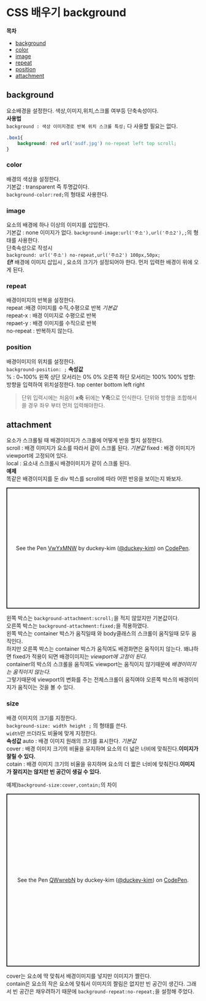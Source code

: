 # CSS 배우기 background  
**목차**  
- [background](#background)
- [color](#color)
- [image](#image)
- [repeat](#repeat)
- [position](#position)
- [attachment](#attachmment)



## background  
요소배경을 설정한다. 색상,이미지,위치,스크롤 여부등 단축속성이다.  
**사용법**  
```background : 색상 이미지경로 반복 위치 스크롤 특성;``` 다 사용할 필요는 없다.  
```css
.box1{
    background: red url('asdf.jpg') no-repeat left top scroll;
}
```  
### color  
배경의 색상을 설정한다.  
기본값 : transparent 즉 투명값이다.  
```background-color:red;```의 형태로 사용한다.  

### image  
요소의 배경에 하나 이상의 이미지를 삽입한다.  
기본값 : none 이미지가 없다.
```background-image:url('주소'),url('주소2'),;```의 형태를 사용한다.  
단축속성으로 작성시   
```background: url('주소') no-repeat,url('주소2') 100px,50px;```  
***단!*** 배경에 이미지 삽입시 , 요소의 크기가 설정되어야 한다. 먼저 입력한 배경이 위에 오게 된다.  

### repeat  
배경이미지의 반복을 설정한다.  
repeat :배경 이미지를 수직,수평으로 반복 *기본값*  
repeat-x : 배경 이미지로 수평으로 반복  
repaet-y : 배경 이미지를 수직으로 반복  
no-repeat : 반복하지 않는다.  

### position  
배경이미지의 위치를 설정한다.  
```background-position: ;```
**속성값**  
% : 0~100% 왼쪽 상단 모서리는 0% 0% 오른쪽 하단 모서리는 100% 100% 
방향: 방향을 입력하여 위치설정한다. top center bottom left right  
> 단위 입력시에는 처음이 **x축** 뒤에는 **Y축**으로 인식한다. 단위와 방향을 조합해서 쓸 경우 좌우 부터 먼저 입력해야한다.  

## attachment  
요소가 스크롤될 때 배경이미지가 스크롤에 어떻게 반응 할지 설정한다.  
scroll : 배경 이미지가 요소를 따라서 같이 스크롤 된다. *기본값*
fixed : 배경 이미지가 viewport에 고정되어 있다.  
local : 요소내 스크롤시 배경이미지가 같이 스크롤 된다.  
**예제**  
똑같은 배경이미지를 둔 div 박스를 scroll에 따라 어떤 반응을 보이는지 봐보자.

<p class="codepen" data-height="315" data-theme-id="light" data-default-tab="css,result" data-user="duckey-kim" data-slug-hash="VwYxMNW" style="height: 315px; box-sizing: border-box; display: flex; align-items: center; justify-content: center; border: 2px solid; margin: 1em 0; padding: 1em;" data-pen-title="VwYxMNW">
  <span>See the Pen <a href="https://codepen.io/duckey-kim/pen/VwYxMNW">
  VwYxMNW</a> by duckey-kim (<a href="https://codepen.io/duckey-kim">@duckey-kim</a>)
  on <a href="https://codepen.io">CodePen</a>.</span>
</p>
<script async src="https://static.codepen.io/assets/embed/ei.js"></script>  

왼쪽 박스는 ```background-attachment:scroll;```을 적지 않았지만 기본값이다.  
오른쪽 박스는 ```background-attachment:fixed;```을 적용하였다.  
왼쪽 박스는 container 박스가 움직일때 와 body클래스의 스크롤이 움직일때 모두 움직인다.  
하지만 오른쪽 박스는 container 박스가 움직여도 배경화면은 움직이지 않는다. 왜냐하면 
fixed가 적용이 되면 배경이미지는 *viewport에 고정이 된다.*  
container의 박스의 스크롤을 움직여도 viewport는  움직이지 않기때문에 *배경이미지는 움직이지 않는다.*  
그렇기때문에 viewport의 변화를 주는 전체스크롤이 움직여야 오른쪽 박스의 배경이미지가 움직이는 것을 볼 수 있다.

### size  
배경 이미지의 크기를 지정한다.  
```background-size: width height ;``` 의 형태를 쓴다.  
```width```만 쓰더라도 비율에 맞게 지정한다.  
**속성값**
auto : 배경 이미지 원래의 크기를 표시한다. *기본값*  
cover : 배경 이미지 크기의 비율을 유지하며 요소의 더 넓은 너비에 맞춰진다.**이미지가 잘릴 수 있다.**  
cotain : 배경 이미지 크기의 비율을 유지하며 요소의 더 짧은 너비에 맞춰진다.**이미지가 잘리지는 않지만 빈 공간이 생길 수 있다.**  

예제)```background-size:cover,contain;```의 차이  
<p class="codepen" data-height="450" data-theme-id="light" data-default-tab="css,result" data-user="duckey-kim" data-slug-hash="QWwrebN" style="height: 450px; box-sizing: border-box; display: flex; align-items: center; justify-content: center; border: 2px solid; margin: 1em 0; padding: 1em;" data-pen-title="QWwrebN">
  <span>See the Pen <a href="https://codepen.io/duckey-kim/pen/QWwrebN">
  QWwrebN</a> by duckey-kim (<a href="https://codepen.io/duckey-kim">@duckey-kim</a>)
  on <a href="https://codepen.io">CodePen</a>.</span>
</p>
<script async src="https://static.codepen.io/assets/embed/ei.js"></script>  

cover는 요소에 딱 맞춰서 배경이미지를 넣지만 이미지가 짤린다.  
contain은 요소의 작은 요소에 맞춰서 이미지의 짤림은 없지만 빈 공간이 생긴다. 그래서 빈 공간은 채우려하기 때문에 ```background-repeat:no-repeat;```을 설정해 주었다.  













